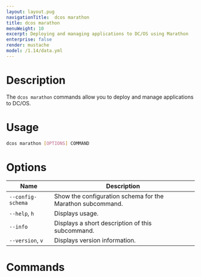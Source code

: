 ```yaml
---
layout: layout.pug
navigationTitle:  dcos marathon
title: dcos marathon
menuWeight: 10
excerpt: Deploying and managing applications to DC/OS using Marathon
enterprise: false
render: mustache
model: /1.14/data.yml
---
```


# Description

The `dcos marathon` commands allow you to deploy and manage applications to DC/OS.

# Usage

```bash
dcos marathon [OPTIONS] COMMAND
```

# Options

| Name |  Description |
|---------|-------------|
| `--config-schema`   |   Show the configuration schema for the Marathon subcommand. |
| `--help`, `h`   | Displays usage. |
| `--info`   |   Displays a short description of this subcommand. |
| `--version`, `v`   |  Displays version information. |


# Commands 
